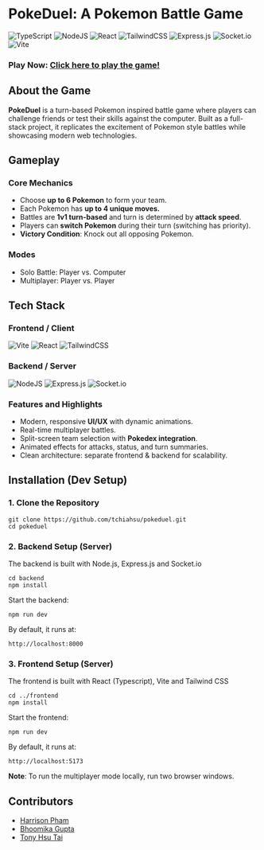 # PokeDuel: A Pokemon Battle Game
![TypeScript](https://img.shields.io/badge/typescript-%23007ACC.svg?style=for-the-badge&logo=typescript&logoColor=white)
![NodeJS](https://img.shields.io/badge/node.js-6DA55F?style=for-the-badge&logo=node.js&logoColor=white)
![React](https://img.shields.io/badge/react-%2320232a.svg?style=for-the-badge&logo=react&logoColor=%2361DAFB)
![TailwindCSS](https://img.shields.io/badge/tailwindcss-%2338B2AC.svg?style=for-the-badge&logo=tailwind-css&logoColor=white)
![Express.js](https://img.shields.io/badge/express.js-%23404d59.svg?style=for-the-badge&logo=express&logoColor=%2361DAFB)
![Socket.io](https://img.shields.io/badge/Socket.io-black?style=for-the-badge&logo=socket.io&badgeColor=010101)
![Vite](https://img.shields.io/badge/vite-%23646CFF.svg?style=for-the-badge&logo=vite&logoColor=white)

### **Play Now**: [Click here to play the game!](https://pokeduel-1r5s.onrender.com/)

## About the Game

**PokeDuel** is a turn-based Pokemon inspired battle game where players can challenge friends or test their skills against the computer. Built as a full-stack project, it replicates the excitement of Pokemon style battles while showcasing modern web technologies.

## Gameplay

### Core Mechanics
- Choose **up to 6 Pokemon** to form your team.
- Each Pokemon has **up to 4 unique moves.**
- Battles are **1v1 turn-based** and turn is determined by **attack speed**.
- Players can **switch Pokemon** during their turn (switching has priority).
- **Victory Condition**: Knock out all opposing Pokemon.
  
### Modes
- Solo Battle: Player vs. Computer
- Multiplayer: Player vs. Player

## Tech Stack

### Frontend / Client
![Vite](https://img.shields.io/badge/vite-%23646CFF.svg?style=for-the-badge&logo=vite&logoColor=white)
![React](https://img.shields.io/badge/react-%2320232a.svg?style=for-the-badge&logo=react&logoColor=%2361DAFB)
![TailwindCSS](https://img.shields.io/badge/tailwindcss-%2338B2AC.svg?style=for-the-badge&logo=tailwind-css&logoColor=white)

### Backend / Server
![NodeJS](https://img.shields.io/badge/node.js-6DA55F?style=for-the-badge&logo=node.js&logoColor=white)
![Express.js](https://img.shields.io/badge/express.js-%23404d59.svg?style=for-the-badge&logo=express&logoColor=%2361DAFB)
![Socket.io](https://img.shields.io/badge/Socket.io-black?style=for-the-badge&logo=socket.io&badgeColor=010101)

### Features and Highlights
- Modern, responsive **UI/UX** with dynamic animations.
- Real-time multiplayer battles.
- Split-screen team selection with **Pokedex integration**.
- Animated effects for attacks, status, and turn summaries.
- Clean architecture: separate frontend & backend for scalability.

## Installation (Dev Setup)

### 1. Clone the Repository

```
git clone https://github.com/tchiahsu/pokeduel.git
cd pokeduel
```

### 2. Backend Setup (Server)

The backend is built with Node.js, Express.js and Socket.io
```
cd backend
npm install
```
Start the backend:
```
npm run dev
```
By default, it runs at:
```
http://localhost:8000
```

### 3. Frontend Setup (Server)

The frontend is built with React (Typescript), Vite and Tailwind CSS
```
cd ../frontend
npm install
```
Start the frontend:
```
npm run dev
```
By default, it runs at:
```
http://localhost:5173
```

**Note**: To run the multiplayer mode locally, run two browser windows.


## Contributors
- [Harrison Pham](https://github.com/pham-harrison)
- [Bhoomika Gupta](https://github.com/bhoomig11)
- [Tony Hsu Tai](https://github.com/tchiahsu)




